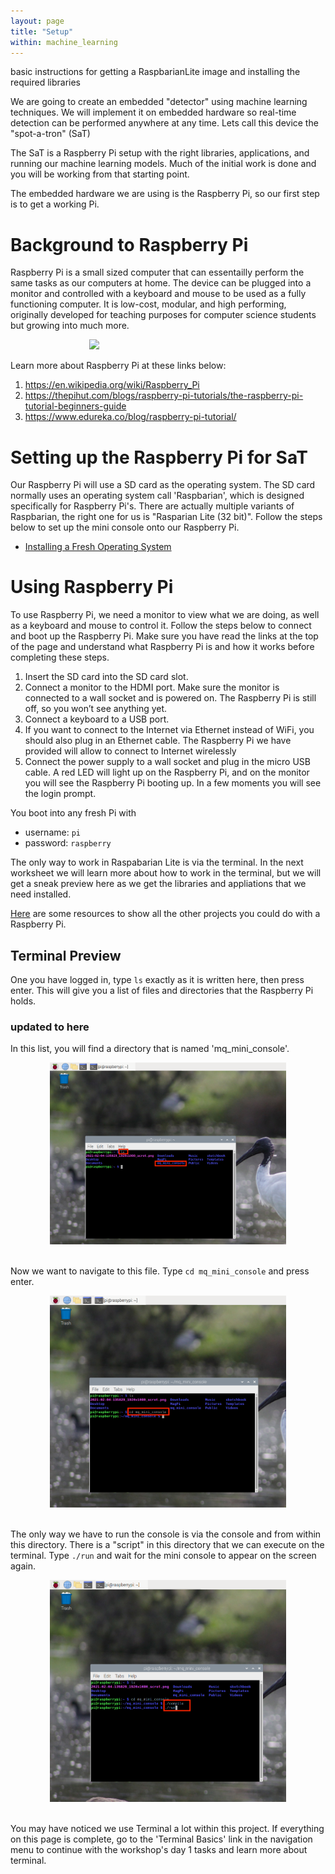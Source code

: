 ```yaml
---
layout: page
title: "Setup"
within: machine_learning
---
```


basic instructions for getting a RaspbarianLite image and installing the required libraries

We are going to create an embedded "detector" using machine learning techniques. We will implement it on embedded hardware so real-time detection can be performed anywhere at any time. Lets call this device the "spot-a-tron" (SaT)

The SaT is a Raspberry Pi setup with the right libraries, applications, and running our machine learning models. Much of the initial work is done and you will be working from that starting point.

The embedded hardware we are using is the Raspberry Pi, so our first step is to get a working Pi.

# Background to Raspberry Pi

Raspberry Pi is a small sized computer that can essentailly perform the same tasks as our computers at home. The device can be plugged into a monitor and controlled with a keyboard and mouse to be used as a fully functioning computer. It is low-cost, modular, and high performing, originally developed for teaching purposes for computer science students but growing into much more.

<div style="width:50%; margin:auto">
	<img src="https://upload.wikimedia.org/wikipedia/commons/f/f1/Raspberry_Pi_4_Model_B_-_Side.jpg "/>
</div>

Learn more about Raspberry Pi at these links below:

<ol>
	<li><a href="https://en.wikipedia.org/wiki/Raspberry_Pi">https://en.wikipedia.org/wiki/Raspberry_Pi</a></li>
    <li><a href="https://thepihut.com/blogs/raspberry-pi-tutorials/the-raspberry-pi-tutorial-beginners-guide">https://thepihut.com/blogs/raspberry-pi-tutorials/the-raspberry-pi-tutorial-beginners-guide</a></li>
    <li><a href="https://www.edureka.co/blog/raspberry-pi-tutorial/">https://www.edureka.co/blog/raspberry-pi-tutorial/</a></li>
</ol>

# Setting up the Raspberry Pi for SaT

Our Raspberry Pi will use a SD card as the operating system. The SD card normally uses an operating system call 'Raspbarian', which is designed specifically for Raspberry Pi's. There are actually multiple variants of Raspbarian, the right one for us is "Rasparian Lite (32 bit)". Follow the steps below to set up the mini console onto our Raspberry Pi.

- [Installing a Fresh Operating System](https://www.raspberrypi.com/software/)

# Using Raspberry Pi

To use Raspberry Pi, we need a monitor to view what we are doing, as well as a keyboard and mouse to control it. Follow the steps below to connect and boot up the Raspberry Pi. Make sure you have read the links at the top of the page and understand what Raspberry Pi is and how it works before completing these steps.

<ol>
	<li>Insert the SD card into the SD card slot.</li>
	<li>Connect a monitor to the HDMI port. Make sure the monitor is connected to a wall socket and is powered on. The Raspberry Pi is still off, so you won’t see anything yet.</li>
    <li>Connect a keyboard to a USB port.</li>
    <li>If you want to connect to the Internet via Ethernet instead of WiFi, you should also plug in an Ethernet cable. The Raspberry Pi we have provided will allow to connect to Internet wirelessly</li>
    <li>Connect the power supply to a wall socket and plug in the micro USB cable. A red LED will light up on the Raspberry Pi, and on the monitor you will see the Raspberry Pi booting up. In a few moments you will see the login prompt.</li>
</ol>

You boot into any fresh Pi with

- username: `pi`
- password: `raspberry`

The only way to work in Raspabarian Lite is via the terminal. In the next worksheet we will learn more about how to work in the terminal, but we will get a sneak preview here as we get the libraries and appliations that we need installed.

<a href="https://projects.raspberrypi.org/en">Here</a> are some resources to show all the other projects you could do with a Raspberry Pi.

## Terminal Preview

One you have logged in, type `ls` exactly as it is written here, then press enter. This will give you a list of files and directories that the Raspberry Pi holds.

### updated to here

In this list, you will find a directory that is named 'mq_mini_console'.

<div style="width:75%; margin:auto">
	<img src="figs/raspberry_pi_run_mini_console2.png"/>
</div>
<br>

Now we want to navigate to this file. Type `cd mq_mini_console` and press enter.

<div style="width:75%; margin:auto">
	<img src="figs/raspberry_pi_run_mini_console3.png"/>
</div>
<br>

The only way we have to run the console is via the console and from within this directory. There is a "script" in this directory that we can execute on the terminal. Type `./run` and wait for the mini console to appear on the screen again.

<div style="width:75%; margin:auto">
	<img src="figs/raspberry_pi_run_mini_console4.png"/>
</div>
<br>

You may have noticed we use Terminal a lot within this project. If everything on this page is complete, go to the 'Terminal Basics' link in the navigation menu to continue with the workshop's day 1 tasks and learn more about terminal.
